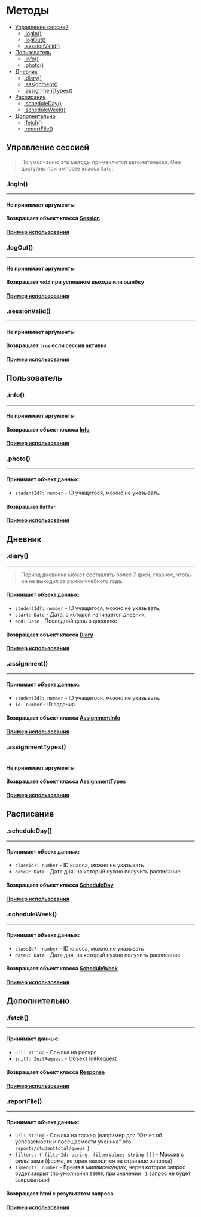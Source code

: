 # Методы

- [Управление сессией](#управление-сессией)
  - [.logIn()](#login)
  - [.logOut()](#logout)
  - [.sessionValid()](#sessionvalid)
- [Пользователь](#пользователь)
  - [.info()](#info)
  - [.photo()](#photo)
- [Дневник](#дневник)
  - [.diary()](#diary)
  - [.assignment()](#assignment)
  - [.assignmentTypes()](#assignmenttypes)
- [Расписание](#расписание)
  - [.scheduleDay()](#scheduleday)
  - [.scheduleWeek()](#scheduleweek)
- [Дополнительно](#дополнительно)
  - [.fetch()](#fetch)
  - [.reportFile()](#reportfile)

## Управление сессией

> По умолчанию эти методы применяются автоматически.
> Они доступны при импорте класса `Safe`.

### .logIn()

---

#### Не принимает аргументы

#### Возвращает объект класса [Session](reference.md#session)

#### [Пример использования](examples/controlSession.md)

### .logOut()

---

#### Не принимает аргументы

#### Возвращает `void` при успешном выходе или ошибку

#### [Пример использования](examples/controlSession.md)

### .sessionValid()

---

#### Не принимает аргументы

#### Возвращает `true` если сессия активна

#### [Пример использования](examples/sessionValid.md)

## Пользователь

### .info()

---

#### Не принимает аргументы

#### Возвращает объект класса [Info](reference.md#info)

#### [Пример использования](examples/info.md)

### .photo()

---

#### Принимает объект данных:

- `studentId?: number` - ID учащегося, можно не указывать.

#### Возвращает `Buffer`

#### [Пример использования](examples/photo.md)

## Дневник

### .diary()

---

> Период дневника может составлять более 7 дней, главное, чтобы он не выходил за рамки учебного года.

#### Принимает объект данных:

- `studentId?: number` - ID учащегося, можно не указывать.
- `start: Date` - Дата, с которой начинается дневник
- `end: Date` - Последний день в дневнике

#### Возвращает объект класса [Diary](reference.md#diary)

#### [Пример использования](examples/diary.md)

### .assignment()

---

#### Принимает объект данных:

- `studentId?: number` - ID учащегося, можно не указывать.
- `id: number` - ID задания

#### Возвращает объект класса [AssignmentInfo](reference.md#assignmentinfo)

#### [Пример использования](examples/assignment.md)

### .assignmentTypes()

---

#### Не принимает аргументы

#### Возвращает объект класса [AssignmentTypes](reference.md#assignmenttypes)

#### [Пример использования](examples/assignmentTypes.md)

## Расписание

### .scheduleDay()

---

#### Принимает объект данных:

- `classId?: number` - ID класса, можно не указывать
- `date?: Date` - Дата дня, на который нужно получить расписание.

#### Возвращает объект класса [ScheduleDay](reference.md#scheduleday)

#### [Пример использования](examples/scheduleday.md)

### .scheduleWeek()

---

#### Принимает объект данных:

- `classId?: number` - ID класса, можно не указывать
- `date?: Date` - Дата дня, на который нужно получить расписание.

#### Возвращает объект класса [ScheduleWeek](reference.md#scheduleweek)

#### [Пример использования](examples/scheduleweek.md)

## Дополнительно

### .fetch()

---

#### Принимает данные:

- `url: string` - Ссылка на ресурс
- `init?: InitRequest` - Объект [InitRequest](reference.md#initrequest)

#### Возвращает объект класса [Response](https://www.npmjs.com/package/node-fetch#class-response)

#### [Пример использования](examples/fetch.md)

### .reportFile()

---

#### Принимает объект данных:

- `url: string` - Ссылка на таскер (например для "Отчет об успеваемости и посещаемости ученика" это `reports/studenttotal/queue `)
- `filters: { filterId: string, filterValue: string }[]` - Массив с фильтрами (форма, которая находится на странице запроса)
- `timeout?: number` - Время в миллисекундах, через которое запрос будет закрыт (по умолчания `60000`, при значении `-1` запрос не будет закрываться)

#### Возвращает html с результатом запроса

#### [Пример использования](examples/reportfile.md)
